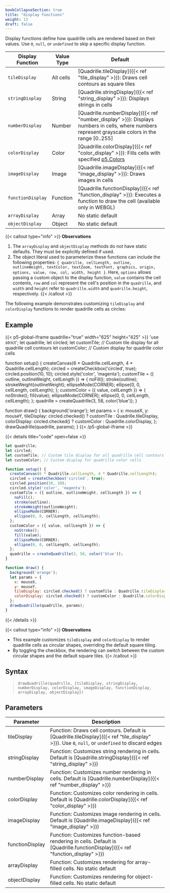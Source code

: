 ```yaml
---
bookCollapseSection: true
title: "display functions"
weight: 13
draft: false
---
```


Display functions define how quadrille cells are rendered based on their values. Use `0`, `null`, or `undefined` to skip a specific display function.

| Display Function  | Value Type | Default                                                                                     |
|-------------------|------------|---------------------------------------------------------------------------------------------|
| `tileDisplay`     | All cells  | [Quadrille.tileDisplay]({{< ref "tile_display" >}}): Draws cell contours as square tiles    |
| `stringDisplay`   | String     | [Quadrille.stringDisplay]({{< ref "string_display" >}}): Displays strings in cells          |
| `numberDisplay`   | Number     | [Quadrille.numberDisplay]({{< ref "number_display" >}}): Displays numbers in cells, where numbers represent grayscale colors in the range [0..255] |
| `colorDisplay`    | Color      | [Quadrille.colorDisplay]({{< ref "color_display" >}}): Fills cells with specified [p5.Colors](https://p5js.org/reference/#/p5.Color)    |
| `imageDisplay`    | Image      | [Quadrille.imageDisplay]({{< ref "image_display" >}}): Draws images in cells                |
| `functionDisplay` | Function   | [Quadrille.functionDisplay]({{< ref "function_display" >}}): Executes a function to draw the cell (available only in WEBGL) |
| `arrayDisplay`    | Array      | No static default                                                                           |
| `objectDisplay`   | Object     | No static default                                                                           |

{{< callout type="info" >}}
**Observations**  
1. The `arrayDisplay` and `objectDisplay` methods do not have static defaults. They must be explicitly defined if used.  
2. The object literal used to parameterize these functions can include the following properties: `{ quadrille, cellLength, outline, outlineWeight, textColor, textZoom, textFont, graphics, origin, options, value, row, col, width, height }`. Here, `options` allows passing a custom object to the display function, `value` contains the cell contents, `row` and `col` represent the cell's position in the `quadrille`, and `width` and `height` refer to `quadrille.width` and `quadrille.height`, respectively.
{{< /callout >}}

The following example demonstrates customizing `tileDisplay` and `colorDisplay` functions to render quadrille cells as circles:

## Example

{{< p5-global-iframe quadrille="true" width="625" height="425" >}}
'use strict';
let quadrille;
let circled;
let customTile; // Custom tile display for all quadrille cell contours
let customColor; // Custom display for quadrille color cells

function setup() {
  createCanvas(6 * Quadrille.cellLength, 4 * Quadrille.cellLength);
  circled = createCheckbox('circled', true);
  circled.position(10, 10);
  circled.style('color', 'magenta');
  customTile = ({ outline, outlineWeight, cellLength }) => {
    noFill();
    stroke(outline);
    strokeWeight(outlineWeight);
    ellipseMode(CORNER);
    ellipse(0, 0, cellLength, cellLength);
  };
  customColor = ({ value, cellLength }) => {
    noStroke();
    fill(value);
    ellipseMode(CORNER);
    ellipse(0, 0, cellLength, cellLength);
  };
  quadrille = createQuadrille(3, 58, color('blue'));
}

function draw() {
  background('orange');
  let params = {
    x: mouseX,
    y: mouseY,
    tileDisplay: circled.checked() ? customTile : Quadrille.tileDisplay,
    colorDisplay: circled.checked() ? customColor : Quadrille.colorDisplay,
  };
  drawQuadrille(quadrille, params);
}
{{< /p5-global-iframe >}}

{{< details title="code" open=false >}}
```js
let quadrille;
let circled;
let customTile; // Custom tile display for all quadrille cell contours
let customColor; // Custom display for quadrille color cells

function setup() {
  createCanvas(6 * Quadrille.cellLength, 4 * Quadrille.cellLength);
  circled = createCheckbox('circled', true);
  circled.position(10, 10);
  circled.style('color', 'magenta');
  customTile = ({ outline, outlineWeight, cellLength }) => {
    noFill();
    stroke(outline);
    strokeWeight(outlineWeight);
    ellipseMode(CORNER);
    ellipse(0, 0, cellLength, cellLength);
  };
  customColor = ({ value, cellLength }) => {
    noStroke();
    fill(value);
    ellipseMode(CORNER);
    ellipse(0, 0, cellLength, cellLength);
  };
  quadrille = createQuadrille(3, 58, color('blue'));
}

function draw() {
  background('orange');
  let params = {
    x: mouseX,
    y: mouseY,
    tileDisplay: circled.checked() ? customTile : Quadrille.tileDisplay,
    colorDisplay: circled.checked() ? customColor : Quadrille.colorDisplay,
  };
  drawQuadrille(quadrille, params);
}
```
{{< /details >}}

{{< callout type="info" >}}
**Observations**  
* This example customizes `tileDisplay` and `colorDisplay` to render quadrille cells as circular shapes, overriding the default square tiling.  
* By toggling the checkbox, the rendering can switch between the custom circular shapes and the default square tiles.
{{< /callout >}}

## Syntax

> `drawQuadrille(quadrille, {tileDisplay, stringDisplay, numberDisplay, colorDisplay, imageDisplay, functionDisplay, arrayDisplay, objectDisplay})`

## Parameters

| Parameter         | Description                                                                                               |
|-------------------|-----------------------------------------------------------------------------------------------------------|
| tileDisplay       | Function: Draws cell contours. Default is [Quadrille.tileDisplay]({{< ref "tile_display" >}}). Use `0`, `null`, or `undefined` to discard edges |
| stringDisplay     | Function: Customizes string rendering in cells. Default is [Quadrille.stringDisplay]({{< ref "string_display" >}}) |
| numberDisplay     | Function: Customizes number rendering in cells. Default is [Quadrille.numberDisplay]({{< ref "number_display" >}}) |
| colorDisplay      | Function: Customizes color rendering in cells. Default is [Quadrille.colorDisplay]({{< ref "color_display" >}}) |
| imageDisplay      | Function: Customizes image rendering in cells. Default is [Quadrille.imageDisplay]({{< ref "image_display" >}}) |
| functionDisplay   | Function: Customizes function-based rendering in cells. Default is [Quadrille.functionDisplay]({{< ref "function_display" >}}) |
| arrayDisplay      | Function: Customizes rendering for array-filled cells. No static default                                 |
| objectDisplay     | Function: Customizes rendering for object-filled cells. No static default                                |

[^1]: The `tileDisplay` parameter enables the implementation of [regular tilings](https://en.wikipedia.org/wiki/Euclidean_tilings_by_convex_regular_polygons#Regular_tilings) other than the default [square tiling](https://en.wikipedia.org/wiki/Square_tiling).